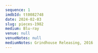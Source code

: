 ```yaml
---
sequence: 1
imdbId: tt0082748
date: 2024-02-03
slug: pieces-1982
medium: Blu-ray
venue: null
venueNotes: null
mediumNotes: Grindhouse Releasing, 2016
---
```


